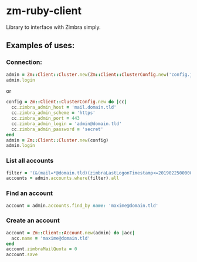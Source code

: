 # zm-ruby-client

Library to interface with Zimbra simply.

## Examples of uses:

### Connection:

```ruby
admin = Zm::Client::Cluster.new(Zm::Client::ClusterConfig.new('config.json'))
admin.login
````
or
```ruby
config = Zm::Client::ClusterConfig.new do |cc|
  cc.zimbra_admin_host = 'mail.domain.tld'
  cc.zimbra_admin_scheme = 'https'
  cc.zimbra_admin_port = 443
  cc.zimbra_admin_login = 'admin@domain.tld'
  cc.zimbra_admin_password = 'secret'
end
admin = Zm::Client::Cluster.new(config)
admin.login
````

### List all accounts

```ruby
filter = '(&(mail=*@domain.tld)(zimbraLastLogonTimestamp<=20190225000000Z))'
accounts = admin.accounts.where(filter).all
```

### Find an account

```ruby
account = admin.accounts.find_by name: 'maxime@domain.tld'
```

### Create an account

```ruby
account = Zm::Client::Account.new(admin) do |acc|
  acc.name = 'maxime@domain.tld'
end
account.zimbraMailQuota = 0
account.save
```